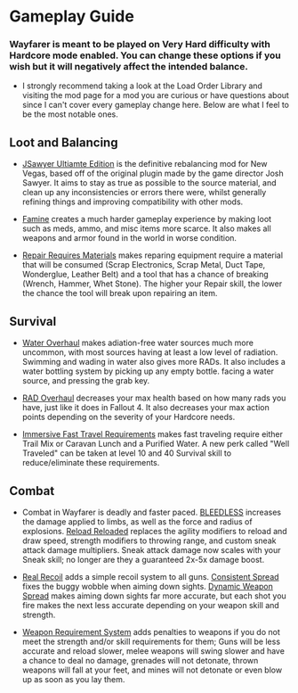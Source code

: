 # Gameplay Guide

### Wayfarer is meant to be played on Very Hard difficulty with Hardcore mode enabled. You can change these options if you wish but it will negatively affect the intended balance.

- I strongly recommend taking a look at the Load Order Library and visiting the mod page for a mod you are curious or have questions about since I can't cover every gameplay change here. Below are what I feel to be the most notable ones.

## Loot and Balancing

- [JSawyer Ultiamte Edition](https://www.nexusmods.com/newvegas/mods/61592) is the definitive rebalancing mod for New Vegas, based off of the original plugin made by the game director Josh Sawyer. It aims to stay as true as possible to the source material, and clean up any inconsistencies or errors there were, whilst generally refining things and improving compatibility with other mods.

- [Famine](https://www.nexusmods.com/newvegas/mods/74985) creates a much harder gameplay experience by making loot such as meds, ammo, and misc items more scarce. It also makes all weapons and armor found in the world in worse condition.

- [Repair Requires Materials](https://www.nexusmods.com/newvegas/mods/75145) makes reparing equipment require a material that will be consumed (Scrap Electronics, Scrap Metal, Duct Tape, Wonderglue, Leather Belt) and a tool that has a chance of breaking (Wrench, Hammer, Whet Stone). The higher your Repair skill, the lower the chance the tool will break upon repairing an item.

## Survival

- [Water Overhaul](https://www.nexusmods.com/newvegas/mods/62635) makes adiation-free water sources much more uncommon, with most sources having at least a low level of radiation. Swimming and wading in water also gives more RADs. It also includes a water bottling system by picking up any empty bottle. facing a water source, and pressing the grab key.

- [RAD Overhaul](https://www.nexusmods.com/newvegas/mods/71541) decreases your max health based on how many rads you have, just like it does in Fallout 4. It also decreases your max action points depending on the severity of your Hardcore needs.

- [Immersive Fast Travel Requirements](https://www.nexusmods.com/newvegas/mods/73627?tab=description) makes fast traveling require either Trail Mix or Caravan Lunch and a Purified Water. A new perk called "Well Traveled" can be taken at level 10 and 40 Survival skill to reduce/eliminate these requirements.

## Combat

- Combat in Wayfarer is deadly and faster paced. [BLEEDLESS](https://www.nexusmods.com/newvegas/mods/75660?tab=description) increases the damage applied to limbs, as well as the force and radius of explosions. [Reload Reloaded](https://www.nexusmods.com/newvegas/mods/62266) replaces the agility modifiers to reload and draw speed, strength modifiers to throwing range, and custom sneak attack damage multipliers. Sneak attack damage now scales with your Sneak skill; no longer are they a guaranteed 2x-5x damage boost.

- [Real Recoil](https://www.nexusmods.com/newvegas/mods/62153) adds a simple recoil system to all guns. [Consistent Spread](https://www.nexusmods.com/newvegas/mods/77974) fixes the buggy wobble when aiming down sights. [Dynamic Weapon Spread](https://www.nexusmods.com/newvegas/mods/74321) makes aiming down sights far more accurate, but each shot you fire makes the next less accurate depending on your weapon skill and strength.

- [Weapon Requirement System](https://www.nexusmods.com/newvegas/mods/69161?tab=description) adds penalties to weapons if you do not meet the strength and/or skill requirements for them; Guns will be less accurate and reload slower, melee weapons will swing slower and have a chance to deal no damage, grenades will not detonate, thrown weapons will fall at your feet, and mines will not detonate or even blow up as soon as you lay them.
